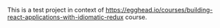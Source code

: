 This is a test project in context of https://egghead.io/courses/building-react-applications-with-idiomatic-redux course.
